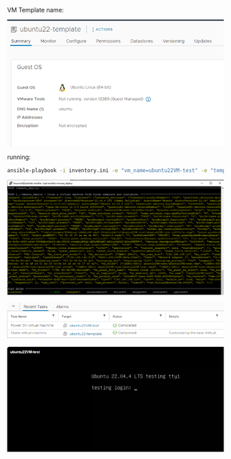 VM Template name:

![template](images/template.png)

running:
```bash
ansible-playbook -i inventory.ini -e "vm_name=ubuntu22VM-test" -e "template_name=ubuntu22-template" -e "vm_hostname=testing" -e "@vars.yml" playbook.yml -v
```
![task run](images/task_run.png)

![cloning](images/cloning.png)

![started](images/started.png)